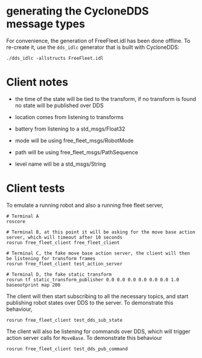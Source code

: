 # generating the CycloneDDS message types
For convenience, the generation of FreeFleet.idl has been done offline. To
re-create it, use the `dds_idlc` generator that is built with CycloneDDS:
```
./dds_idlc -allstructs FreeFleet.idl
```

# Client notes

* the time of the state will be tied to the transform, if no transform is found no state will be published over DDS

* location comes from listening to transforms

* battery from listening to a std_msgs/Float32

* mode will be using free_fleet_msgs/RobotMode

* path will be using free_fleet_msgs/PathSequence

* level name will be a std_msgs/String

# Client tests

To emulate a running robot and also a running free fleet server,

```
# Terminal A
roscore

# Terminal B, at this point it will be asking for the move base action server, which will timeout after 10 seconds
rosrun free_fleet_client free_fleet_client

# Terminal C, the fake move base action server, the client will then be listening for transform frames
rosrun free_fleet_client test_action_server

# Terminal D, the fake static transform
rosrun tf static_transform_publisher 0.0 0.0 0.0 0.0 0.0 0.0 1.0 baseootprint map 200
```

The client will then start subscribing to all the necessary topics, and start publishing robot states over DDS to the server. To demonstrate this behaviour,

```
rosrun free_fleet_client test_dds_sub_state
```

The client will also be listening for commands over DDS, which will trigger action server calls for `MoveBase`. To demonstrate this behaviour

```
rosrun free_fleet_client test_dds_pub_command
```
